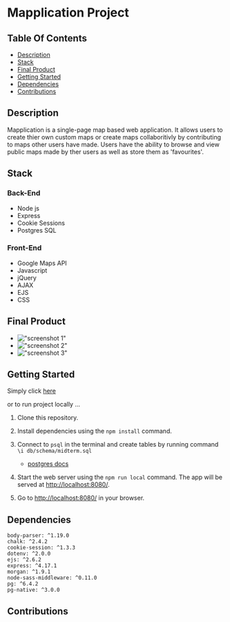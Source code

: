 # Mapplication Project

## Table Of Contents

  - [Description](#description)
  - [Stack](#stack)
  - [Final Product](#final-product)
  - [Getting Started](#getting-started)
  - [Dependencies](#dependencies)
  - [Contributions](#contributions)

## Description
Mapplication is a single-page map based web application. It allows users to create thier own custom maps or create maps collaboritivly by contributing to maps other users have made. Users have the ability to browse and view public maps made by ther users as well as store them as 'favourites'.

## Stack
### Back-End
- Node js
- Express
- Cookie Sessions
- Postgres SQL

### Front-End
- Google Maps API
- Javascript
- jQuery
- AJAX
- EJS
- CSS

## Final Product
- !["screenshot 1"](#)
- !["screenshot 2"](#)
- !["screenshot 3"](#)




## Getting Started
Simply click [here](https://mappifyy.herokuapp.com/login/2)

or to run project locally ...

1. Clone this repository.
2. Install dependencies using the `npm install` command.

3. Connect to `psql` in the terminal and create tables by running command  `\i db/schema/midterm.sql` 
      - [postgres docs](https://www.postgresql.org/docs/)
   
4. Start the web server using the `npm run local` command. The app will be served at <http://localhost:8080/>.

5. Go to <http://localhost:8080/> in your browser.

## Dependencies
    body-parser: ^1.19.0
    chalk: ^2.4.2
    cookie-session: ^1.3.3
    dotenv: ^2.0.0
    ejs: ^2.6.2
    express: ^4.17.1
    morgan: ^1.9.1
    node-sass-middleware: ^0.11.0
    pg: ^6.4.2
    pg-native: ^3.0.0

## Contributions
